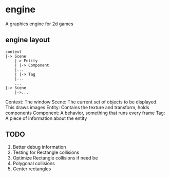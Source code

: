 # engine
A graphics engine for 2d games

## engine layout

```
context
|-> Scene
    |-> Entity
    | |-> Component
    |...
    | |-> Tag
    |...
    ...
|-> Scene
    |->...
```
Context: The window
Scene: The current set of objects to be displayed. This draws images
Entity: Contains the texture and transform, holds components
Component: A behavior, something that runs every frame
Tag: A piece of information about the entity

## TODO
1. Better debug information
2. Testing for Rectangle collisions
3. Optimize Rectangle collisions if need be
4. Polygonal collisions
5. Center rectangles